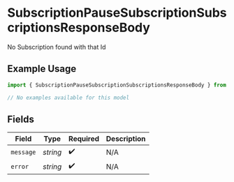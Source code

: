 # SubscriptionPauseSubscriptionSubscriptionsResponseBody

No Subscription found with that Id

## Example Usage

```typescript
import { SubscriptionPauseSubscriptionSubscriptionsResponseBody } from "jani-payments/models/errors";

// No examples available for this model
```

## Fields

| Field              | Type               | Required           | Description        |
| ------------------ | ------------------ | ------------------ | ------------------ |
| `message`          | *string*           | :heavy_check_mark: | N/A                |
| `error`            | *string*           | :heavy_check_mark: | N/A                |